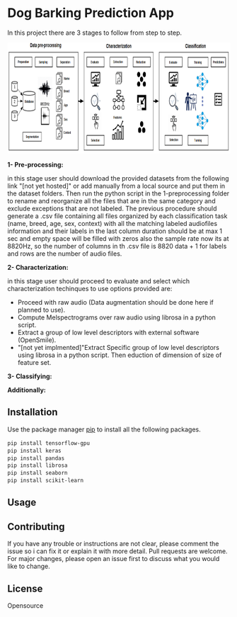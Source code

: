 # Dog Barking Prediction App

In this project there are 3 stages to follow from step to step.

<img src="./overall procedure.png" height="250" />

**1- Pre-processing:** 

in this stage user should download the provided datasets from the following link "[not yet hosted]" or add manually from a local source and put them in the dataset folders. Then run the python script in the 1-preprocessing folder to rename and reorganize all the files that are in the same category and exclude exceptions that are not labeled. The previous procedure should generate a .csv file containing all files organized by each classification task (name, breed, age, sex, context) with all the matching labeled audiofiles information and their labels in the last column duration should be at max 1 sec and empty space will be filled with zeros also the sample rate now its at 8820Hz, so the number of columns in th .csv file is 8820 data + 1 for labels and rows are the number of audio files.  

**2- Characterization:**

in this stage user should proceed to evaluate and select which characterization techinques to use options provided are: 
+ Proceed with raw audio (Data augmentation should be done here if planned to use). 
+ Compute Melspectrograms over raw audio using librosa in a python script.
+ Extract a group of low level descriptors with external software (OpenSmile).
+ "[not yet implmented]"Extract Specific group of low level descriptors using librosa in a python script.
Then eduction of dimension of size of feature set.

**3- Classifying:**  

**Additionally:** 

## Installation

Use the package manager [pip](https://pip.pypa.io/en/stable/) to install all the following packages.

```bash
pip install tensorflow-gpu 
pip install keras
pip install pandas
pip install librosa
pip install seaborn
pip install scikit-learn
```

## Usage

## Contributing
If you have any trouble or instructions are not clear, please comment the issue so i can fix it or explain it with more detail.
Pull requests are welcome. For major changes, please open an issue first to discuss what you would like to change.

## License
Opensource
